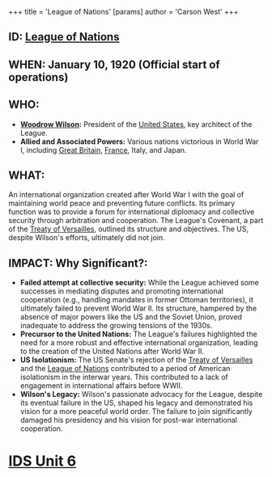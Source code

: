 +++
 title = 'League of Nations'
[params]
	author = 'Carson West'
+++
## ID: [League of Nations](./../league-of-nations/)

## WHEN: January 10, 1920 (Official start of operations)

## WHO:
* **[Woodrow Wilson](./../woodrow-wilson/):**  President of the [United States](./../united-states/), key architect of the League.
* **Allied and Associated Powers:**  Various nations victorious in World War I, including [Great Britain](./../great-britain/), [France](./../france/), Italy, and Japan.

## WHAT:
An international organization created after World War I with the goal of maintaining world peace and preventing future conflicts.  Its primary function was to provide a forum for international diplomacy and collective security through arbitration and cooperation.  The League's Covenant, a part of the [Treaty of Versailles](./../treaty-of-versailles/), outlined its structure and objectives.  The US, despite Wilson's efforts, ultimately did not join.

## IMPACT: Why Significant?:
* **Failed attempt at collective security:** While the League achieved some successes in mediating disputes and promoting international cooperation (e.g., handling mandates in former Ottoman territories), it ultimately failed to prevent World War II.  Its structure, hampered by the absence of major powers like the US and the Soviet Union, proved inadequate to address the growing tensions of the 1930s.
* **Precursor to the United Nations:** The League's failures highlighted the need for a more robust and effective international organization, leading to the creation of the United Nations after World War II.
* **US Isolationism:** The US Senate's rejection of the [Treaty of Versailles](./../treaty-of-versailles/) and the [League of Nations](./../league-of-nations/) contributed to a period of American isolationism in the interwar years. This contributed to a lack of engagement in international affairs before WWII.
* **Wilson's Legacy:** Wilson's passionate advocacy for the League, despite its eventual failure in the US, shaped his legacy and demonstrated his vision for a more peaceful world order.  The failure to join significantly damaged his presidency and his vision for post-war international cooperation.


# [IDS Unit 6](./../ids-unit-6/)